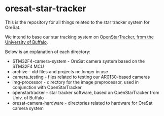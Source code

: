 # oresat-star-tracker

This is the repository for all things related to the star tracker system for OreSat. 

We intend to base our star tracking system on [OpenStarTracker, from the University of Buffalo](http://openstartracker.org "OpenStarTracker, from the University of Buffalo").

Below is an explanation of each directory:

- STM32F4-camera-system - OreSat camera system based on the STM32F4 MCU
- archive - old files and projects no longer in use
- camera_testing - files related to testing our AR0130-based cameras
- img-processor - directory for the image preprocessor, used in conjunction with OpenStarTracker
- openstartracker - star tracker software, based on OpenStarTracker from Univ. of Buffalo
- oresat-camera-hardware - directories related to hardware for OreSat camera system
